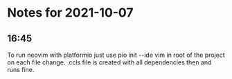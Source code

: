 # Notes for 2021-10-07

## 16:45

To run neovim with platformio just use pio init --ide vim in root of the project on each file change.
.ccls file is created with all dependencies then and runs fine.
